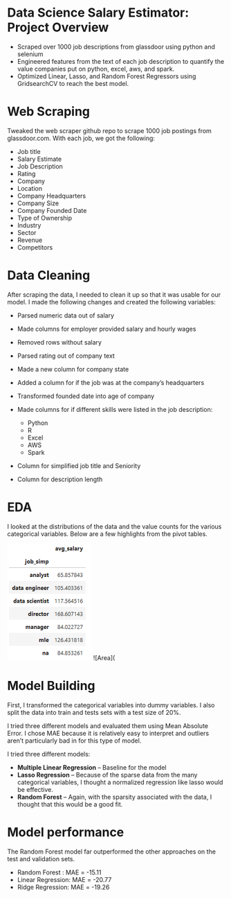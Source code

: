# Data Science Salary Estimator: Project Overview

- Scraped over 1000 job descriptions from glassdoor using python and selenium
- Engineered features from the text of each job description to quantify the value companies put on python, excel, aws, and spark.
- Optimized Linear, Lasso, and Random Forest Regressors using GridsearchCV to reach the best model.

# Web Scraping

Tweaked the web scraper github repo  to scrape 1000 job postings from glassdoor.com. With each job, we got the following:

- Job title
- Salary Estimate
- Job Description
- Rating
- Company
- Location
- Company Headquarters
- Company Size
- Company Founded Date
- Type of Ownership
- Industry
- Sector
- Revenue
- Competitors

# Data Cleaning

After scraping the data, I needed to clean it up so that it was usable for our model. I made the following changes and created the following variables:

- Parsed numeric data out of salary
- Made columns for employer provided salary and hourly wages
- Removed rows without salary
- Parsed rating out of company text
- Made a new column for company state
- Added a column for if the job was at the company’s headquarters
- Transformed founded date into age of company
- Made columns for if different skills were listed in the job description:
  
    * Python
    * R
    * Excel
    * AWS
    * Spark
 
- Column for simplified job title and Seniority
- Column for description length

# EDA

I looked at the distributions of the data and the value counts for the various categorical variables. Below are a few highlights from the pivot tables.

![Job_simp](https://github.com/anteportas2023/ds_salary_proj/blob/main/firefox_X7Y8zObi9Q.png)
![Area](

# Model Building

First, I transformed the categorical variables into dummy variables. I also split the data into train and tests sets with a test size of 20%.

I tried three different models and evaluated them using Mean Absolute Error. I chose MAE because it is relatively easy to interpret and outliers aren’t particularly bad in for this type of model.

I tried three different models:

- **Multiple Linear Regression** – Baseline for the model
- **Lasso Regression** – Because of the sparse data from the many categorical variables, I thought a normalized regression like lasso would be effective.
- **Random Forest** – Again, with the sparsity associated with the data, I thought that this would be a good fit.

# Model performance

The Random Forest model far outperformed the other approaches on the test and validation sets.

- Random Forest : MAE = -15.11
- Linear Regression: MAE = -20.77
- Ridge Regression: MAE = -19.26




